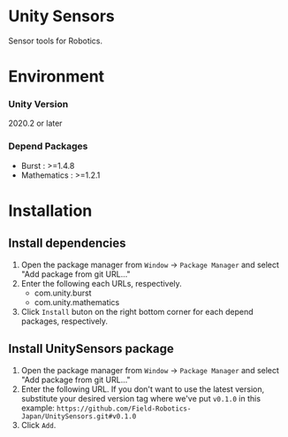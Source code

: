 # Unity Sensors
Sensor tools for Robotics.

# Environment
### Unity Version
2020.2 or later
### Depend Packages
- Burst : >=1.4.8
- Mathematics : >=1.2.1

# Installation
## Install dependencies
1. Open the package manager from `Window` -> `Package Manager` and select "Add package from git URL..."
2. Enter the following each URLs, respectively.
   - com.unity.burst
   - com.unity.mathematics
3. Click `Install` buton on the right bottom corner for each depend packages, respectively.

## Install UnitySensors package
1. Open the package manager from `Window` -> `Package Manager` and select "Add package from git URL..."
2. Enter the following URL. If you don't want to use the latest version, substitute your desired version tag where we've put `v0.1.0` in this example:
`https://github.com/Field-Robotics-Japan/UnitySensors.git#v0.1.0`
3. Click `Add`.
